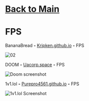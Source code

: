 # [Back to Main](/../main/README.md)

# FPS

BananaBread **-** <a href="https://kripken.github.io/misc-js-benchmarks/banana/index.html">Kripken.github.io</a> **-** FPS 

![02](https://github.com/Zryak/Open-Games/assets/152645699/c406644e-8546-477a-9adf-44a939675b6a)

DOOM **-** <a href="https://uacorp.space/">Uacorp.space</a> **-** FPS 

![Doom screenshot](https://github.com/Zryak/Open-Games/assets/152645699/ef843c1e-32ce-4701-bf7f-3570202c6ee1)

1v1.lol **-**  <a href="https://purepro4561.github.io/1v1-Lol/">Purepro4561.github.io</a> **-** FPS 

![1v1.lol Screenshot](https://github.com/Zryak/Open-Games/assets/152645699/8271fd38-a2c3-4b06-819a-68cea50e9b88)
